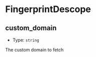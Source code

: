 
FingerprintDescope
==================



custom_domain
-------------

- Type: `string` 

The custom domain to fetch
